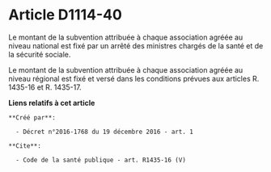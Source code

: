 # Article D1114-40

Le montant de la subvention attribuée à chaque association agréée au niveau national est fixé par un arrêté des ministres
chargés de la santé et de la sécurité sociale. 

Le montant de la subvention attribuée à chaque association agréée au niveau régional est fixé et versé dans les conditions
prévues aux articles R. 1435-16 et R. 1435-17.

**Liens relatifs à cet article**

	**Créé par**:

	  - Décret n°2016-1768 du 19 décembre 2016 - art. 1

	**Cite**:

	  - Code de la santé publique - art. R1435-16 (V)
